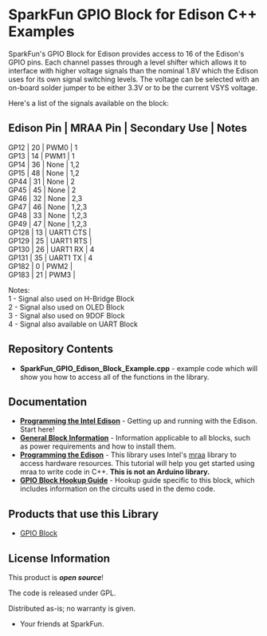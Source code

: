SparkFun GPIO Block for Edison C++ Examples
===========================================

SparkFun's GPIO Block for Edison provides access to 16 of the Edison's GPIO
pins. Each channel passes through a level shifter which allows it to interface
with higher voltage signals than the nominal 1.8V which the Edison uses for
its own signal switching levels. The voltage can be selected with an on-board
solder jumper to be either 3.3V or to be the current VSYS voltage.

Here's a list of the signals available on the block:

Edison Pin | MRAA Pin | Secondary Use | Notes  
---------------------------------------------  
GP12       | 20       | PWM0          | 1  
GP13       | 14       | PWM1          | 1  
GP14       | 36       | None          | 1,2  
GP15       | 48       | None          | 1,2  
GP44       | 31       | None          | 2  
GP45       | 45       | None          | 2  
GP46       | 32       | None          | 2,3  
GP47       | 46       | None          | 1,2,3  
GP48       | 33       | None          | 1,2,3  
GP49       | 47       | None          | 1,2,3  
GP128      | 13       | UART1 CTS     |   
GP129      | 25       | UART1 RTS     |  
GP130      | 26       | UART1 RX      | 4  
GP131      | 35       | UART1 TX      | 4  
GP182      | 0        | PWM2          |  
GP183      | 21       | PWM3          |    

Notes:  
1 - Signal also used on H-Bridge Block  
2 - Signal also used on OLED Block  
3 - Signal also used on 9DOF Block  
4 - Signal also available on UART Block  

Repository Contents
-------------------

* **SparkFun_GPIO_Edison_Block_Example.cpp** - example code which will show you
how to access all of the functions in the library.

Documentation
--------------

* **[Programming the Intel Edison](https://learn.sparkfun.com/tutorials/edison-getting-started-guide)** -
Getting up and running with the Edison. Start here!
* **[General Block Information](https://learn.sparkfun.com/tutorials/general-guide-to-sparkfun-blocks-for-intel-edison)** - 
Information applicable to all blocks, such as power requirements and how to
install them.
* **[Programming the Edison](https://learn.sparkfun.com/tutorials/programming-the-intel-edison-beyond-the-arduino-ide)** -
This library uses Intel's [mraa](https://github.com/intel-iot-devkit/mraa) 
library to access hardware resources. This tutorial will help you get started
using mraa to write code in C++. **This is not an Arduino library.**
* **[GPIO Block Hookup Guide](https://learn.sparkfun.com/tutorials/sparkfun-blocks-for-intel-edison---gpio-block)** - 
Hookup guide specific to this block, which includes information on the circuits
used in the demo code.

Products that use this Library 
---------------------------------

* [GPIO Block](https://www.sparkfun.com/products/13038)

License Information
-------------------

This product is _**open source**_! 

The code is released under GPL. 

Distributed as-is; no warranty is given.

- Your friends at SparkFun.

